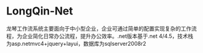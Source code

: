 # LongQin-Net
龙琴工作流系统主要面向于中小型企业，企业可通过简单的配置实现复杂的工作流程，为企业简化日常办公流程，提升办公效率。.net版本基于.net 4/4.5，技术栈为asp.netmvc4+jquery+layui，数据库为sqlserver2008r2
